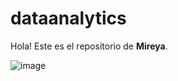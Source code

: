 # dataanalytics

Hola! Este es el repositorio de **Mireya**.

![image](https://www.google.com/url?sa=i&url=https%3A%2F%2Fiicv.net%2Fevento%2Fedem-el-abc-de-la-transformacion-digital%2F&psig=AOvVaw1sqlhrgHXq-KSPSzUIJnCq&ust=1600595334154000&source=images&cd=vfe&ved=0CAIQjRxqFwoTCPDoq7T49OsCFQAAAAAdAAAAABAJ)
